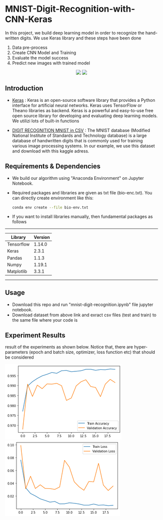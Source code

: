 # MNIST-Digit-Recognition-with-CNN-Keras
 In this project, we build deep learning model in order to recognize the hand-written digits. We use Keras library and these steps have been done
 1. Data pre-process
 2. Create CNN Model and Training
 3. Evaluate the model success
 4. Predict new images with trained model
 
<div align="center">
  <img src="https://www.karabayyazilim.com/uploads/blogs/keras-nedir-2020-02-08-225241/keras-nedir-2020-02-08-225241-0.jpg" width="400">
  <img src="https://upload.wikimedia.org/wikipedia/commons/thumb/2/27/MnistExamples.png/320px-MnistExamples.png" width="350">
</div>

## Introduction

* [Keras](https://keras.io/getting_started/) : Keras is an open-source software library that provides a Python interface for artificial neural networks. Keras uses TensorFlow or Theano libraries as backend. Keras is a powerful and easy-to-use free open source library for developing and evaluating deep learning models. We utilizi lots of built-in functions

* [DIGIT RECOGNITION MNIST in CSV](https://www.kaggle.com/oddrationale/mnist-in-csv) : The MNIST database (Modified National Institute of Standards and Technology database) is a large database of handwritten digits that is commonly used for training various image processing systems. In our example, we use this dataset and download with this kaggle adress.

## Requirements & Dependencies
* We build our algorithm using "Anaconda Environment" on Jupyter Notebook.
* Required packages and libraries are given as txt file (bio-enc.txt). You can directly create environment like this:
  
  ```bash
  conda env create --file bio-env.txt
  ```
 * If you want to install libraries manually, then fundamental packages as follows
 -----------------------------
| Library     |  Version      |
|-------------|-------------  |
|   Tensorflow    |   1.14.0           |
|   Keras         |   2.3.1          |
|   Pandas        |   1.1.3          |
|   Numpy         |   1.19.1            |
|   Matplotlib    |   3.3.1          |
-----------------------------

## Usage
* Download this repo and run "mnist-digit-recognition.ipynb" file jupyter notebook.
* Download dataset from above link and exract csv files (test and train) to the same file where your code is

## Experiment Results
result of the experiments as shown below. Notice that, there are hyper-parameters (epoch and batch size, optimizer, loss function etc) that should be considered

![res1](accuracy-graph.png) 
![res2](loss-graph.png)
